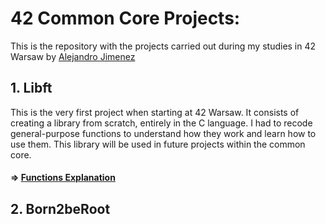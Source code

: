 # 42 Common Core Projects:

This is the repository with the projects carried out during my studies in 42 Warsaw
by [Alejandro Jimenez](https://www.linkedin.com/in/alejandro-jimenez2718/)

## 1. Libft
This is the very first project when starting at 42 Warsaw.
It consists of creating a library from scratch, entirely in the C language.
I had to recode general-purpose functions to understand how they work and learn how to use them.
This library will be used in future projects within the common core.

#### => [Functions Explanation](https://github.com/Alejandro2718/42cursus/tree/main/Libft)

## 2. Born2beRoot
